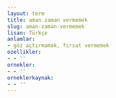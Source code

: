 ```yaml
---
layout: term
title: aman zaman vermemek
slug: aman-zaman-vermemek
lisan: Türkçe
anlamlar:
- göz açtırmamak, fırsat vermemek
ozellikler:
- - ''
ornekler:
- - ''
orneklerkaynak:
- - ''
---
```

